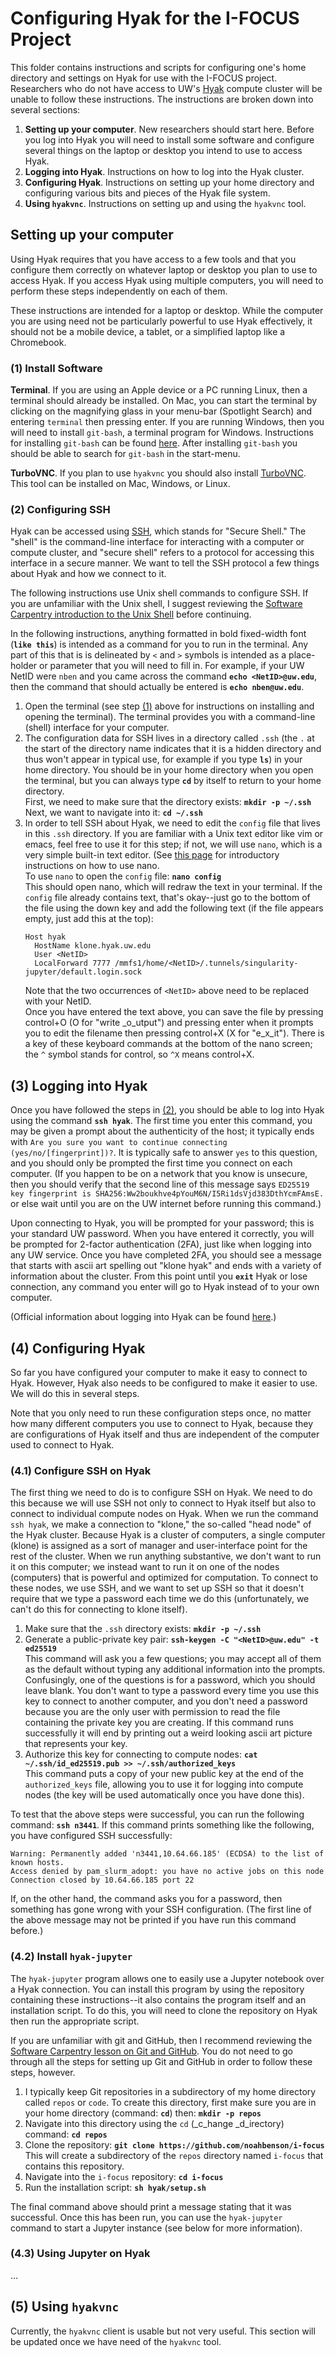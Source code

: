 # Configuring Hyak for the I-FOCUS Project

This folder contains instructions and scripts for configuring one's home
directory and settings on Hyak for use with the I-FOCUS project. Researchers who
do not have access to UW's [Hyak](https://hyak.uw.edu/) compute cluster will be
unable to follow these instructions. The instructions are broken down into
several sections:

1. **Setting up your computer**. New researchers should start here. Before you
   log into Hyak you will need to install some software and configure several
   things on the laptop or desktop you intend to use to access Hyak.
2. **Logging into Hyak**. Instructions on how to log into the Hyak cluster.
3. **Configuring Hyak**. Instructions on setting up your home directory and
   configuring various bits and pieces of the Hyak file system.
4. **Using `hyakvnc`**. Instructions on setting up and using the `hyakvnc` tool.


## Setting up your computer

Using Hyak requires that you have access to a few tools and that you configure
them correctly on whatever laptop or desktop you plan to use to access Hyak. If
you access Hyak using multiple computers, you will need to perform these steps
independently on each of them.

These instructions are intended for a laptop or desktop. While the computer you
are using need not be particularly powerful to use Hyak effectively, it should
not be a mobile device, a tablet, or a simplified laptop like a Chromebook.

### (1) Install Software

**Terminal**. If you are using an Apple device or a PC running Linux, then a
terminal should already be installed. On Mac, you can start the terminal by
clicking on the magnifying glass in your menu-bar (Spotlight Search) and
entering `terminal` then pressing enter. If you are running Windows, then you
will need to install `git-bash`, a terminal program for Windows. Instructions
for installing `git-bash` can be found
[here](https://carpentries.github.io/workshop-template/install_instructions/#shell).
After installing `git-bash` you should be able to search for `git-bash` in the
start-menu.

**TurboVNC**. If you plan to use `hyakvnc` you should also install
[TurboVNC](https://www.turbovnc.org/). This tool can be installed on Mac,
Windows, or Linux.

### (2) Configuring SSH

Hyak can be accessed using [SSH](https://en.wikipedia.org/wiki/Secure_Shell),
which stands for "Secure Shell." The "shell" is the command-line interface for
interacting with a computer or compute cluster, and "secure shell" refers to a
protocol for accessing this interface in a secure manner. We want to tell the
SSH protocol a few things about Hyak and how we connect to it.

The following instructions use Unix shell commands to configure SSH. If you are
unfamiliar with the Unix shell, I suggest reviewing the [Software Carpentry
introduction to the Unix Shell](https://swcarpentry.github.io/shell-novice/)
before continuing.

In the following instructions, anything formatted in bold fixed-width font
(**`like this`**) is intended as a command for you to run in the terminal. Any
part of this that is is delineated by `<` and `>` symbols is intended as a
place-holder or parameter that you will need to fill in. For example, if your UW
NetID were `nben` and you came across the command **`echo <NetID>@uw.edu`**,
then the command that should actually be entered is **`echo nben@uw.edu`**.

1. Open the terminal (see step [(1)](#1-install-software) above for instructions
   on installing and opening the terminal). The terminal provides you with a
   command-line (shell) interface for your computer.
2. The configuration data for SSH lives in a directory called `.ssh` (the `.` at
   the start of the directory name indicates that it is a hidden directory and
   thus won't appear in typical use, for example if you type **`ls`**) in your
   home directory. You should be in your home directory when you open the
   terminal, but you can always type **`cd`** by itself to return to your home
   directory.  
   First, we need to make sure that the directory exists: **`mkdir -p ~/.ssh`**  
   Next, we want to navigate into it: **`cd ~/.ssh`**
3. In order to tell SSH about Hyak, we need to edit the `config` file that lives
   in this `.ssh` directory. If you are familiar with a Unix text editor like
   vim or emacs, feel free to use it for this step; if not, we will use `nano`,
   which is a very simple built-in text editor. (See [this
   page](https://tech.wayne.edu/kb/high-performance-computing/hpc-tutorials/500111)
   for introductory instructions on how to use nano.  
   To use `nano` to open the `config` file: **`nano config`**  
   This should open nano, which will redraw the text in your terminal. If the
   `config` file already contains text, that's okay--just go to the bottom of
   the file using the down key and add the following text (if the file appears
   empty, just add this at the top):  
   ```
   Host hyak
     HostName klone.hyak.uw.edu
     User <NetID>
     LocalForward 7777 /mmfs1/home/<NetID>/.tunnels/singularity-jupyter/default.login.sock
   ```  
   Note that the two occurrences of `<NetID>` above need to be replaced with
   your NetID.  
   Once you have entered the text above, you can save the file by pressing
   control+O (O for "write _o_utput") and pressing enter when it prompts you
   to edit the filename then pressing control+X (X for "e_x_it"). There is a
   key of these keyboard commands at the bottom of the nano screen; the `^`
   symbol stands for control, so `^X` means control+X.


## (3) Logging into Hyak

Once you have followed the steps in [(2)](#2-configuring-ssh), you should be
able to log into Hyak using the command **`ssh hyak`**. The first time you enter
this command, you may be given a prompt about the authenticity of the host; it
typically ends with `Are you sure you want to continue connecting
(yes/no/[fingerprint])?`.  It is typically safe to answer `yes` to this
question, and you should only be prompted the first time you connect on each
computer. (If you happen to be on a network that you know is unsecure, then you
should verify that the second line of this message says `ED25519 key fingerprint
is SHA256:Ww2boukhve4pYouM6N/I5Ri1dsVjd383DthYcmFAmsE.` or else wait until you
are on the UW internet before running this command.)

Upon connecting to Hyak, you will be prompted for your password; this is your
standard UW password. When you have entered it correctly, you will be prompted
for 2-factor authentication (2FA), just like when logging into any UW
service. Once you have completed 2FA, you should see a message that starts with
ascii art spelling out "klone hyak" and ends with a variety of information about
the cluster. From this point until you **`exit`** Hyak or lose connection, any
command you enter will go to Hyak instead of to your own computer.

(Official information about logging into Hyak can be found
[here](https://hyak.uw.edu/docs/hyak101/basics/login/).)


## (4) Configuring Hyak

So far you have configured your computer to make it easy to connect to
Hyak. However, Hyak also needs to be configured to make it easier to use. We
will do this in several steps.

Note that you only need to run these configuration steps once, no matter how
many different computers you use to connect to Hyak, because they are
configurations of Hyak itself and thus are independent of the computer used to
connect to Hyak.

### (4.1) Configure SSH on Hyak

The first thing we need to do is to configure SSH on Hyak. We need to do this
because we will use SSH not only to connect to Hyak itself but also to connect
to individual compute nodes on Hyak. When we run the command `ssh hyak`, we make
a connection to "klone," the so-called "head node" of the Hyak cluster. Because
Hyak is a cluster of computers, a single computer (klone) is assigned as a sort
of manager and user-interface point for the rest of the cluster. When we run
anything substantive, we don't want to run it on this computer; we instead want
to run it on one of the nodes (computers) that is powerful and optimized for
computation. To connect to these nodes, we use SSH, and we want to set up SSH so
that it doesn't require that we type a password each time we do this
(unfortunately, we can't do this for connecting to klone itself).

1. Make sure that the `.ssh` directory exists: **`mkdir -p ~/.ssh`**
2. Generate a public-private key pair: **`ssh-keygen -C "<NetID>@uw.edu" -t ed25519`**  
   This command will ask you a few questions; you may accept all of them as the
   default without typing any additional information into the
   prompts. Confusingly, one of the questions is for a password, which you
   should leave blank. You don't want to type a password every time you use this
   key to connect to another computer, and you don't need a password because you
   are the only user with permission to read the file containing the private key
   you are creating. If this command runs successfully it will end by printing
   out a weird looking ascii art picture that represents your key.
3. Authorize this key for connecting to compute nodes:
   **`cat ~/.ssh/id_ed25519.pub >> ~/.ssh/authorized_keys`**  
   This command puts a copy of your new public key at the end of the
   `authorized_keys` file, allowing you to use it for logging into compute nodes
   (the key will be used automatically once you have done this).
   
To test that the above steps were successful, you can run the following command:
**`ssh n3441`**. If this command prints something like the following, you have
configured SSH successfully:  
```
Warning: Permanently added 'n3441,10.64.66.185' (ECDSA) to the list of known hosts.
Access denied by pam_slurm_adopt: you have no active jobs on this node
Connection closed by 10.64.66.185 port 22
```  
If, on the other hand, the command asks you for a password, then something has
gone wrong with your SSH configuration. (The first line of the above message may
not be printed if you have run this command before.)

### (4.2) Install `hyak-jupyter`

The `hyak-jupyter` program allows one to easily use a Jupyter notebook over a
Hyak connection. You can install this program by using the repository containing
these instructions--it also contains the program itself and an installation
script. To do this, you will need to clone the repository on Hyak then run the
appropriate script.

If you are unfamiliar with git and GitHub, then I recommend reviewing the
[Software Carpentry lesson on Git and
GitHub](https://swcarpentry.github.io/git-novice/). You do not need to go
through all the steps for setting up Git and GitHub in order to follow these
steps, however.

1. I typically keep Git repositories in a subdirectory of my home directory
   called `repos` or `code`. To create this directory, first make sure you are
   in your home directory (command: **`cd`**) then: **`mkdir -p repos`**
2. Navigate into this directory using the `cd` (_c_hange _d_irectory) command:
   **`cd repos`**
3. Clone the repository: **`git clone https://github.com/noahbenson/i-focus`**  
   This will create a subdirectory of the `repos` directory named `i-focus` that
   contains this repository.
4. Navigate into the `i-focus` repository: **`cd i-focus`**
5. Run the installation script: **`sh hyak/setup.sh`**

The final command above should print a message stating that it was
successful. Once this has been run, you can use the `hyak-jupyter` command to
start a Jupyter instance (see below for more information).

### (4.3) Using Jupyter on Hyak

...


## (5) Using `hyakvnc`

Currently, the `hyakvnc` client is usable but not very useful. This section will
be updated once we have need of the `hyakvnc` tool.

